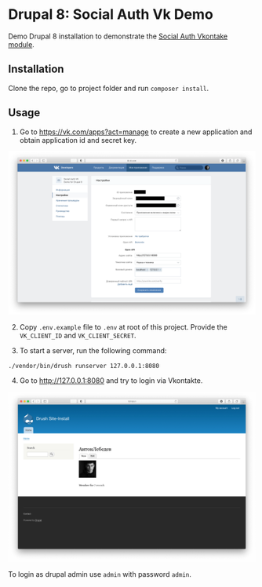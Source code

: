# Drupal 8: Social Auth Vk Demo

Demo Drupal 8 installation to demonstrate the [Social Auth Vkontake module](https://www.drupal.org/project/social_auth_vk).

## Installation

Clone the repo, go to project folder and run `composer install`.

## Usage

1. Go to https://vk.com/apps?act=manage to create a new application and obtain application id and secret key.

![create vk app](common/create-vk-app.png)

2. Copy `.env.example` file to `.env` at root of this project. Provide the `VK_CLIENT_ID` and `VK_CLIENT_SECRET`.

3. To start a server, run the following command:

```
./vendor/bin/drush runserver 127.0.0.1:8080
```

4. Go to http://127.0.0.1:8080 and try to login via Vkontakte.

![create vk app](common/vk-logged-in.png)

To login as drupal admin use `admin` with password `admin`.
